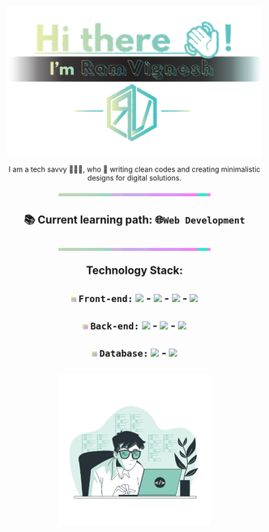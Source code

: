 <!--
**ramvignesh-b/ramvignesh-b** is a ✨ _special_ ✨ repository because its `README.md` (this file) appears on your GitHub profile.

Here are some ideas to get you started:

- 🔭 I’m currently working on ...
- 🌱 I’m currently learning ...
- 👯 I’m looking to collaborate on ...
- 🤔 I’m looking for help with ...
- 💬 Ask me about ...
- 📫 How to reach me: ...
- 😄 Pronouns: ...
- ⚡ Fun fact: ...
-->
<p align="center">
  <img src="https://github.com/ramvignesh-b/ramvignesh-b/blob/master/hi.svg" />
</p>
<p align="center">I am a tech savvy 👨🏾‍💻, who 💖 writing clean codes and creating minimalistic designs for digital
  solutions.</p>
<p align="center">
  <img src="https://github.com/ramvignesh-b/ramvignesh-b/blob/master/line.gif"/>
</p>
<h2 align="center">📚 Current learning path: <strong>🌐<code>Web Development</code></strong></p>
<p align="center">
  <img src="https://github.com/ramvignesh-b/ramvignesh-b/blob/master/line.gif"/>
</p>
<div align="center">
  Technology Stack:
  <h4 align="center"><img src="https://github.com/ramvignesh-b/ramvignesh-b/blob/master/list.gif" /> <strong><code>Front-end:</code></strong>
    <img src="https://img.icons8.com/color/24/000000/html-5.png"/> - <img src="https://img.icons8.com/color/24/000000/javascript.png"/> - <img src="https://img.icons8.com/color/24/000000/css3.png"/> - <img src="https://img.icons8.com/color/24/000000/react-native.png"/> 
    </h4>
  <h4 align="center"><img src="https://github.com/ramvignesh-b/ramvignesh-b/blob/master/list.gif" /> <strong><code>Back-end:</code></strong>
    <img src="https://img.icons8.com/color/24/000000/python.png"/> - <img src="https://img.icons8.com/windows/24/000000/django.png"/> - <img src="https://img.icons8.com/windows/25/000000/nodejs.png"/>
    </h4>
  <h4 align="center"><img src="https://github.com/ramvignesh-b/ramvignesh-b/blob/master/list.gif" /> <strong><code>Database:</code></strong>
    <img src="https://img.icons8.com/ios/28/000000/mysql-logo.png"/> - <img src="https://img.icons8.com/color/24/000000/mongodb.png"/>
    </h4>
    <p align="center">
    <img src="https://github.com/ramvignesh-b/ramvignesh-b/blob/master/code.svg" width="300px" />
  </p>
</div>
